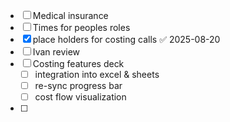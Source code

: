 - [ ] Medical insurance
- [ ] Times for peoples roles
- [x] place holders for costing calls ✅ 2025-08-20
- [ ] Ivan review
- [ ] Costing features deck
	- [ ] integration into excel & sheets
	- [ ] re-sync progress bar
	- [ ] cost flow visualization
- [ ] 